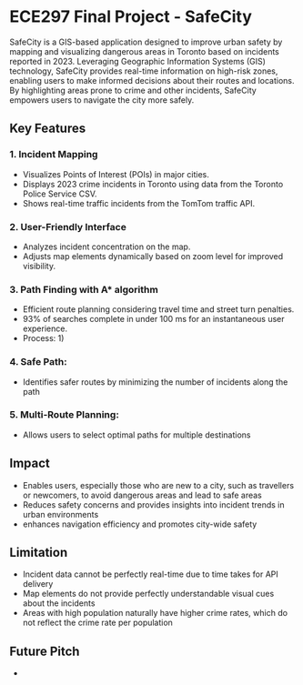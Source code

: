 # ECE297 Final Project - SafeCity
SafeCity is a GIS-based application designed to improve urban safety by mapping and visualizing dangerous areas in Toronto based on incidents reported in 2023. Leveraging Geographic Information Systems (GIS) technology, SafeCity provides real-time information on high-risk zones, enabling users to make informed decisions about their routes and locations. By highlighting areas prone to crime and other incidents, SafeCity empowers users to navigate the city more safely.

## Key Features
### 1. Incident Mapping
- Visualizes Points of Interest (POIs) in major cities.
- Displays 2023 crime incidents in Toronto using data from the Toronto Police Service CSV.
- Shows real-time traffic incidents from the TomTom traffic API.
 
### 2. User-Friendly Interface
- Analyzes incident concentration on the map.
- Adjusts map elements dynamically based on zoom level for improved visibility.
  
### 3. Path Finding with A* algorithm
- Efficient route planning considering travel time and street turn penalties.
- 93% of searches complete in under 100 ms for an instantaneous user experience.
- Process:
  1)

### 4. Safe Path:
- Identifies safer routes by minimizing the number of incidents along the path

### 5. Multi-Route Planning:
- Allows users to select optimal paths for multiple destinations

## Impact
- Enables users, especially those who are new to a city, such as travellers or newcomers, to avoid dangerous areas and lead to safe areas
- Reduces safety concerns and provides insights into incident trends in urban environments
- enhances navigation efficiency and promotes city-wide safety

## Limitation
- Incident data cannot be perfectly real-time due to time takes for API delivery
- Map elements do not provide perfectly understandable visual cues about the incidents
- Areas with high population naturally have higher crime rates, which do not reflect the crime rate per population

## Future Pitch
- 
